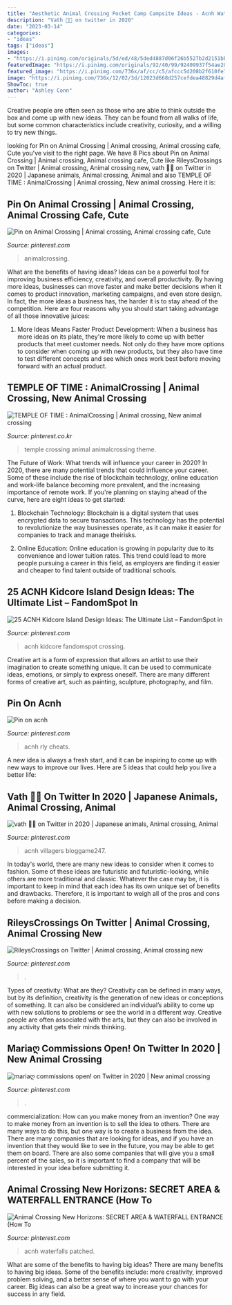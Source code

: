 ```yaml
---
title: "Aesthetic Animal Crossing Pocket Camp Campsite Ideas - Acnh Waterfalls Patched"
description: "Vath 🍏🐛 on twitter in 2020"
date: "2023-03-14"
categories:
- "ideas"
tags: ["ideas"]
images:
- "https://i.pinimg.com/originals/5d/ed/48/5ded4887d06f26b5527b2d2151bb6160.jpg"
featuredImage: "https://i.pinimg.com/originals/92/40/99/92409937f54ae205d4a77cac8b875098.png"
featured_image: "https://i.pinimg.com/736x/af/cc/c5/afccc5d208b2f610fe7494c02d659fde.jpg"
image: "https://i.pinimg.com/736x/12/02/3d/12023d668d257cefdea48829d4af79b1.jpg"
ShowToc: true
author: "Ashley Conn"
---
```



Creative people are often seen as those who are able to think outside the box and come up with new ideas. They can be found from all walks of life, but some common characteristics include creativity, curiosity, and a willing to try new things.

	

		
looking for Pin on Animal Crossing | Animal crossing, Animal crossing cafe, Cute you've visit to the right page. We have 8 Pics about Pin on Animal Crossing | Animal crossing, Animal crossing cafe, Cute like RileysCrossings on Twitter | Animal crossing, Animal crossing new, vath 🍏🐛 on Twitter in 2020 | Japanese animals, Animal crossing, Animal and also TEMPLE OF TIME : AnimalCrossing | Animal crossing, New animal crossing. Here it is:
		
    
## Pin On Animal Crossing | Animal Crossing, Animal Crossing Cafe, Cute

<img loading=lazy src="https://i.pinimg.com/736x/12/02/3d/12023d668d257cefdea48829d4af79b1.jpg" onerror="this.onerror=null;this.src='https://tse1.mm.bing.net/th?id=OIP.6HbmmR7iggCSL2feurakMgHaEK&amp;pid=15.1';" alt="Pin on Animal Crossing | Animal crossing, Animal crossing cafe, Cute">

_Source: pinterest.com_

>animalcrossing. 

	

What are the benefits of having ideas?
Ideas can be a powerful tool for improving business efficiency, creativity, and overall productivity. By having more ideas, businesses can move faster and make better decisions when it comes to product innovation, marketing campaigns, and even store design. In fact, the more ideas a business has, the harder it is to stay ahead of the competition. Here are four reasons why you should start taking advantage of all those innovative juices:
1. More Ideas Means Faster Product Development: When a business has more ideas on its plate, they're more likely to come up with better products that meet customer needs. Not only do they have more options to consider when coming up with new products, but they also have time to test different concepts and see which ones work best before moving forward with an actual product.

    
## TEMPLE OF TIME : AnimalCrossing | Animal Crossing, New Animal Crossing

<img loading=lazy src="https://i.pinimg.com/736x/cf/74/22/cf74227ebef87bb8d477a4666679e2d8.jpg" onerror="this.onerror=null;this.src='https://tse4.mm.bing.net/th?id=OIP.Z9HAbDSX0zTuPia98m9jsAHaHa&amp;pid=15.1';" alt="TEMPLE OF TIME : AnimalCrossing | Animal crossing, New animal crossing">

_Source: pinterest.co.kr_

>temple crossing animal animalcrossing theme. 

	

The Future of Work: What trends will influence your career in 2020?
In 2020, there are many potential trends that could influence your career. Some of these include the rise of blockchain technology, online education and work-life balance becoming more prevalent, and the increasing importance of remote work. If you're planning on staying ahead of the curve, here are eight ideas to get started:
1. Blockchain Technology: Blockchain is a digital system that uses encrypted data to secure transactions. This technology has the potential to revolutionize the way businesses operate, as it can make it easier for companies to track and manage theirisks.

2. Online Education: Online education is growing in popularity due to its convenience and lower tuition rates. This trend could lead to more people pursuing a career in this field, as employers are finding it easier and cheaper to find talent outside of traditional schools.


    
## 25 ACNH Kidcore Island Design Ideas: The Ultimate List – FandomSpot In

<img loading=lazy src="https://i.pinimg.com/originals/92/40/99/92409937f54ae205d4a77cac8b875098.png" onerror="this.onerror=null;this.src='https://tse4.mm.bing.net/th?id=OIP.LANRN-2VkRmDgjEfvnsIwwHaEK&amp;pid=15.1';" alt="25 ACNH Kidcore Island Design Ideas: The Ultimate List – FandomSpot in">

_Source: pinterest.com_

>acnh kidcore fandomspot crossing. 

	

Creative art is a form of expression that allows an artist to use their imagination to create something unique. It can be used to communicate ideas, emotions, or simply to express oneself. There are many different forms of creative art, such as painting, sculpture, photography, and film.

    
## Pin On Acnh

<img loading=lazy src="https://i.pinimg.com/originals/5d/ed/48/5ded4887d06f26b5527b2d2151bb6160.jpg" onerror="this.onerror=null;this.src='https://tse3.mm.bing.net/th?id=OIP.0SqGPgKC0ogAikWUtmuqxgHaHa&amp;pid=15.1';" alt="Pin on acnh">

_Source: pinterest.com_

>acnh rly cheats. 

	

A new idea is always a fresh start, and it can be inspiring to come up with new ways to improve our lives. Here are 5 ideas that could help you live a better life: 

    
## Vath 🍏🐛 On Twitter In 2020 | Japanese Animals, Animal Crossing, Animal

<img loading=lazy src="https://i.pinimg.com/736x/af/cc/c5/afccc5d208b2f610fe7494c02d659fde.jpg" onerror="this.onerror=null;this.src='https://tse4.mm.bing.net/th?id=OIP.-lc8srpJW-sdtO4S89o1NwHaEK&amp;pid=15.1';" alt="vath 🍏🐛 on Twitter in 2020 | Japanese animals, Animal crossing, Animal">

_Source: pinterest.com_

>acnh villagers bloggame247. 

	

In today's world, there are many new ideas to consider when it comes to fashion. Some of these ideas are futuristic and futuristic-looking, while others are more traditional and classic. Whatever the case may be, it is important to keep in mind that each idea has its own unique set of benefits and drawbacks. Therefore, it is important to weigh all of the pros and cons before making a decision.

    
## RileysCrossings On Twitter | Animal Crossing, Animal Crossing New

<img loading=lazy src="https://i.pinimg.com/originals/8a/1a/7e/8a1a7e62d2872337dc8878c659f05148.png" onerror="this.onerror=null;this.src='https://tse4.mm.bing.net/th?id=OIP.hyfNRelTweeEwZEYvU5_BgHaEK&amp;pid=15.1';" alt="RileysCrossings on Twitter | Animal crossing, Animal crossing new">

_Source: pinterest.com_

>. 

	

Types of creativity: What are they?
Creativity can be defined in many ways, but by its definition, creativity is the generation of new ideas or conceptions of something. It can also be considered an individual’s ability to come up with new solutions to problems or see the world in a different way. Creative people are often associated with the arts, but they can also be involved in any activity that gets their minds thinking.

    
## Mariaღ Commissions Open! On Twitter In 2020 | New Animal Crossing

<img loading=lazy src="https://i.pinimg.com/originals/c8/6a/5e/c86a5ee57ca0c27a0f4825e737676df7.jpg" onerror="this.onerror=null;this.src='https://tse2.mm.bing.net/th?id=OIP.nbBpuIjaV5OA39UhdAn37wHaEK&amp;pid=15.1';" alt="mariaღ commissions open! on Twitter in 2020 | New animal crossing">

_Source: pinterest.com_

>. 

	

commercialization: How can you make money from an invention?
One way to make money from an invention is to sell the idea to others. There are many ways to do this, but one way is to create a business from the idea. There are many companies that are looking for ideas, and if you have an invention that they would like to see in the future, you may be able to get them on board. There are also some companies that will give you a small percent of the sales, so it is important to find a company that will be interested in your idea before submitting it.

    
## Animal Crossing New Horizons: SECRET AREA &amp; WATERFALL ENTRANCE (How To

<img loading=lazy src="https://i.pinimg.com/736x/a9/6e/17/a96e1717d1de0f69a74ca4891f33ea19.jpg" onerror="this.onerror=null;this.src='https://tse4.mm.bing.net/th?id=OIP.WLUDv4irgHjuxUKaEtrX4AHaEK&amp;pid=15.1';" alt="Animal Crossing New Horizons: SECRET AREA &amp; WATERFALL ENTRANCE (How To">

_Source: pinterest.com_

>acnh waterfalls patched. 

	

What are some of the benefits to having big ideas?
There are many benefits to having big ideas. Some of the benefits include: more creativity, improved problem solving, and a better sense of where you want to go with your career. Big ideas can also be a great way to increase your chances for success in any field.

